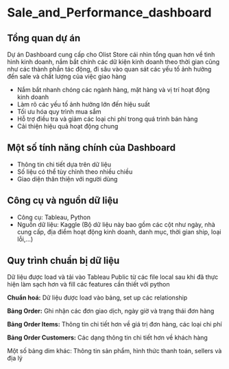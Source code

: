 # Sale_and_Performance_dashboard
## Tổng quan dự án
Dự án Dashboard cung cấp cho Olist Store cái nhìn tổng quan hơn về tình hình kinh doanh, nắm bắt chính các dữ kiện kinh doanh theo thời gian cũng như các thành phần tác động, đi sâu vào quan sát các yếu tố ảnh hưởng đến sale và chất lượng của việc giao hàng
- Nắm bắt nhanh chóng các ngành hàng, mặt hàng và vị trí hoạt động kinh doanh
- Làm rõ các yếu tố ảnh hưởng lớn đến hiệu suất
- Tối ưu hóa quy trình mua sắm
- Hỗ trợ điều tra và giảm các loại chi phí trong quá trình bán hàng
- Cải thiện hiệu quả hoạt động chung

## Một số tính năng chính của Dashboard
- Thông tin chi tiết dựa trên dữ liệu
- Số liệu có thể tùy chỉnh theo nhiều chiều
- Giao diện thân thiện với người dùng

## Công cụ và nguồn dữ liệu
- Công cụ: Tableau, Python
- Nguồn dữ liệu: Kaggle (Bộ dữ liệu này bao gồm các cột như ngày, nhà cung cấp, địa điểm hoạt động kinh doanh, danh mục, thời gian ship, loại lỗi,...)

## Quy trình chuẩn bị dữ liệu
Dữ liệu được load và tải vào Tableau Public từ các file local sau khi đã thực hiện làm sạch hơn và fill các features cần thiết với python

**Chuẩn hoá:** Dữ liệu được load vào bảng, set up các relationship 

**Bảng Order:** Ghi nhận các đơn giao dịch, ngày giờ và trạng thái đơn hàng

**Bảng Order Items:** Thông tin chi tiết hơn về giá trị đơn hàng, các loại chi phí 

**Bảng Order Customers:** Các dạng thông tin chi tiết hơn về khách hàng

Một số bảng dim khác: Thông tin sản phẩm, hình thức thanh toán, sellers và địa lý

